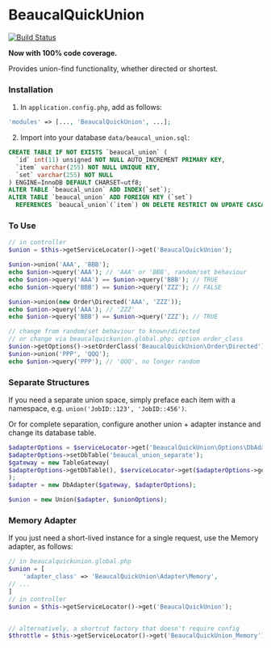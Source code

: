 # BeaucalQuickUnion

[![Build Status](https://travis-ci.org/BeauCal/beaucal-quick-union.svg?branch=master)](https://travis-ci.org/BeauCal/beaucal-quick-union)

**Now with 100% code coverage.**

Provides union-find functionality, whether directed or shortest.

### Installation
1. In `application.config.php`, add as follows:

```PHP
'modules' => [..., 'BeaucalQuickUnion', ...];
```

2. Import into your database `data/beaucal_union.sql`:
```SQL
CREATE TABLE IF NOT EXISTS `beaucal_union` (
  `id` int(11) unsigned NOT NULL AUTO_INCREMENT PRIMARY KEY,
  `item` varchar(255) NOT NULL UNIQUE KEY,
  `set` varchar(255) NOT NULL
) ENGINE=InnoDB DEFAULT CHARSET=utf8;
ALTER TABLE `beaucal_union` ADD INDEX(`set`);
ALTER TABLE `beaucal_union` ADD FOREIGN KEY (`set`)
  REFERENCES `beaucal_union`(`item`) ON DELETE RESTRICT ON UPDATE CASCADE;
```


### To Use

```PHP
// in controller
$union = $this->getServiceLocator()->get('BeaucalQuickUnion');

$union->union('AAA', 'BBB');
echo $union->query('AAA'); // 'AAA' or 'BBB', random/set behaviour
echo $union->query('AAA') == $union->query('BBB'); // TRUE
echo $union->query('BBB') == $union->query('ZZZ'); // FALSE

$union->union(new Order\Directed('AAA', 'ZZZ'));
echo $union->query('AAA'); // 'ZZZ'
echo $union->query('BBB') == $union->query('ZZZ'); // TRUE

// change from random/set behaviour to known/directed
// or change via beaucalquickunion.global.php: option order_class
$union->getOptions()->setOrderClass('BeaucalQuickUnion\Order\Directed');
$union->union('PPP', 'QQQ');
echo $union->query('PPP'); // 'QQQ', no longer random
```


### Separate Structures

If you need a separate union space, simply preface each item with a namespace, e.g. `union('JobID::123', 'JobID::456')`.

Or for complete separation, configure another union + adapter instance and change its database table.
```PHP
$adapterOptions = $serviceLocator->get('BeaucalQuickUnion\Options\DbAdapter');
$adapterOptions->setDbTable('beaucal_union_separate');
$gateway = new TableGateway(
$adapterOptions->getDbTable(), $serviceLocator->get($adapterOptions->getDbAdapterClass())
);
$adapter = new DbAdapter($gateway, $adapterOptions);

$union = new Union($adapter, $unionOptions);
```

### Memory Adapter

If you just need a short-lived instance for a single request, use the Memory adapter, as follows:
```PHP
// in beaucalquickunion.global.php
$union = [
    'adapter_class' => 'BeaucalQuickUnion\Adapter\Memory',
// ...
]
// in controller
$union = $this->getServiceLocator()->get('BeaucalQuickUnion');


// alternatively, a shortcut factory that doesn't require config
$throttle = $this->getServiceLocator()->get('BeaucalQuickUnion_Memory');

```
